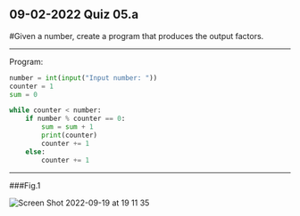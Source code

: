 ## 09-02-2022 Quiz 05.a

#Given a number, create a program that produces the output factors.

------------------------------------------------------------------------

Program:
```.py
number = int(input("Input number: "))
counter = 1
sum = 0

while counter < number:
    if number % counter == 0:
        sum = sum + 1
        print(counter)
        counter += 1
    else:
        counter += 1
```

------------------------------------------------------------------------

###Fig.1

![Screen Shot 2022-09-19 at 19 11 35](https://user-images.githubusercontent.com/112055140/190995780-a086693b-816e-4ede-8d36-56033fddda86.png)
